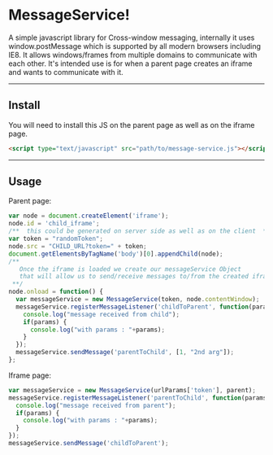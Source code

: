 MessageService!
===================

A simple javascript library for Cross-window messaging, internally it uses window.postMessage which is supported by all modern browsers including IE8. It allows windows/frames from multiple domains to communicate with each other.
It's intended use is for when a parent page creates an iframe and wants to communicate with it.

----------
Install
-------------
You will need to install this JS on the parent page as well as on the iframe page.
```html
<script type="text/javascript" src="path/to/message-service.js"></script>
```
----------
Usage
-------------
Parent page:
```javascript
var node = document.createElement('iframe');
node.id = 'child_iframe';
/**  this could be generated on server side as well as on the client  **/
var token = "randomToken"; 
node.src = "CHILD_URL?token=" + token;
document.getElementsByTagName('body')[0].appendChild(node);
/**
   Once the iframe is loaded we create our messageService Object 
   that will allow us to send/receive messages to/from the created iframe
 **/
node.onload = function() {
  var messageService = new MessageService(token, node.contentWindow);
  messageService.registerMessageListener('childToParent', function(params) {
    console.log("message received from child");
	if(params) {
	  console.log("with params : "+params);
	}
  });
  messageService.sendMessage('parentToChild', [1, "2nd arg"]);
};
```

Iframe page:
```javascript
var messageService = new MessageService(urlParams['token'], parent);
messageService.registerMessageListener('parentToChild', function(params) {
  console.log("message received from parent");
  if(params) {
    console.log("with params : "+params);
  }
});
messageService.sendMessage('childToParent');
```
